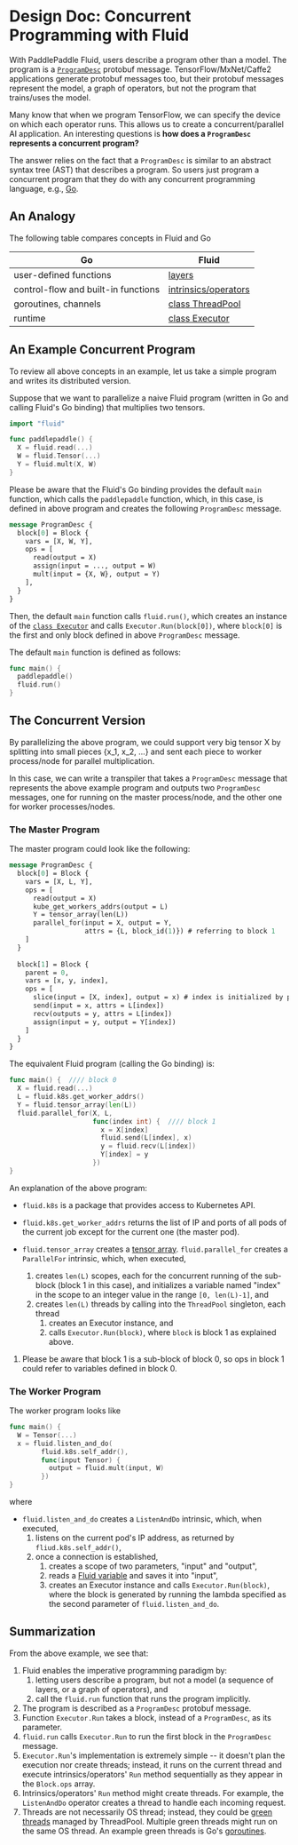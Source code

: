 # Design Doc: Concurrent Programming with Fluid

With PaddlePaddle Fluid, users describe a program other than a model.  The program is a [`ProgramDesc`](https://github.com/PaddlePaddle/Paddle/blob/develop/paddle/framework/framework.proto) protobuf message. TensorFlow/MxNet/Caffe2 applications generate protobuf messages too, but their protobuf messages represent the model, a graph of operators, but not the program that trains/uses the model.   

Many know that when we program TensorFlow, we can specify the device on which each operator runs.  This allows us to create a concurrent/parallel AI application.   An interesting questions is **how does a `ProgramDesc` represents a concurrent program?**  

The answer relies on the fact that a `ProgramDesc` is similar to an abstract syntax tree (AST) that describes a program.  So users just program a concurrent program that they do with any concurrent programming language, e.g., [Go](https://golang.org).

## An Analogy

The following table compares concepts in Fluid and Go

| Go | Fluid |
|----|-------|
|user-defined functions | [layers](https://github.com/PaddlePaddle/Paddle/tree/develop/python/paddle/fluid) |
| control-flow and built-in functions | [intrinsics/operators](https://github.com/PaddlePaddle/Paddle/tree/develop/paddle/operators) |
| goroutines, channels | [class ThreadPool](https://github.com/PaddlePaddle/Paddle/tree/develop/paddle/framework/thread_pool.h) |
| runtime | [class Executor](https://github.com/PaddlePaddle/Paddle/blob/develop/paddle/framework/executor.h) |

## An Example Concurrent Program

To review all above concepts in an example, let us take a simple program and writes its distributed version.

Suppose that we want to parallelize a naive Fluid program (written in Go and calling Fluid's Go binding) that multiplies two tensors.

```go
import "fluid"

func paddlepaddle() {
  X = fluid.read(...)
  W = fluid.Tensor(...)
  Y = fluid.mult(X, W)
}
```

Please be aware that the Fluid's Go binding provides the default `main` function, which calls the `paddlepaddle` function, which, in this case, is defined in above program and creates the following `ProgramDesc` message.

```protobuf
message ProgramDesc {
  block[0] = Block {
    vars = [X, W, Y],
    ops = [
      read(output = X)
      assign(input = ..., output = W)
      mult(input = {X, W}, output = Y)
    ],
  }
}
```

Then, the default `main` function calls `fluid.run()`, which creates an instance of the [`class Executor`](https://github.com/PaddlePaddle/Paddle/blob/develop/paddle/framework/executor.h) and calls `Executor.Run(block[0])`, where `block[0]` is the first and only block defined in above `ProgramDesc` message.

The default `main` function is defined as follows:

```go
func main() {
  paddlepaddle()
  fluid.run()
}
```

## The Concurrent Version

By parallelizing the above program, we could support very big tensor X by splitting into small pieces {x_1, x_2, ...} and sent each piece to worker process/node for parallel multiplication.

In this case, we can write a transpiler that takes a `ProgramDesc` message that represents the above example program and outputs two `ProgramDesc` messages, one for running on the master process/node, and the other one for worker processes/nodes.

### The Master Program

The master program could look like the following:

```protobuf
message ProgramDesc {
  block[0] = Block {
    vars = [X, L, Y],
    ops = [
      read(output = X)
      kube_get_workers_addrs(output = L)
      Y = tensor_array(len(L))
      parallel_for(input = X, output = Y, 
                   attrs = {L, block_id(1)}) # referring to block 1
    ]
  }
  
  block[1] = Block {
    parent = 0,
    vars = [x, y, index],
    ops = [
      slice(input = [X, index], output = x) # index is initialized by parallel_for
      send(input = x, attrs = L[index])
      recv(outputs = y, attrs = L[index])
      assign(input = y, output = Y[index])
    ]
  }
}
```

The equivalent Fluid program (calling the Go binding) is:

```go
func main() {  //// block 0
  X = fluid.read(...)
  L = fluid.k8s.get_worker_addrs()
  Y = fluid.tensor_array(len(L))
  fluid.parallel_for(X, L, 
                     func(index int) {  //// block 1
                       x = X[index]
                       fluid.send(L[index], x)
                       y = fluid.recv(L[index])
                       Y[index] = y
                     })
}
```

An explanation of the above program:

- `fluid.k8s` is a package that provides access to Kubernetes API.  
- `fluid.k8s.get_worker_addrs` returns the list of IP and ports of all pods of the current job except for the current one (the master pod).  
- `fluid.tensor_array` creates a [tensor array](https://github.com/PaddlePaddle/Paddle/blob/develop/paddle/framework/lod_tensor_array.h).  `fluid.parallel_for` creates a `ParallelFor` intrinsic, which, when executed, 

  1. creates `len(L)` scopes, each for the concurrent running of the sub-block (block 1 in this case), and initializes a variable named "index" in the scope to an integer value in the range `[0, len(L)-1]`, and
  2. creates `len(L)` threads by calling into the `ThreadPool` singleton, each thread  
     1. creates an Executor instance, and
     2. calls `Executor.Run(block)`, where `block` is block 1 as explained above.
1. Please be aware that block 1 is a sub-block of block 0, so ops in block 1 could refer to variables defined in block 0.

### The Worker Program

The worker program looks like

```go
func main() {
  W = Tensor(...)
  x = fluid.listen_and_do(
        fluid.k8s.self_addr(),
        func(input Tensor) {
          output = fluid.mult(input, W)
        })
}
```

where

- `fluid.listen_and_do` creates a `ListenAndDo` intrinsic, which, when executed,
  1. listens on the current pod's IP address, as returned by `fliud.k8s.self_addr()`,
  2. once a connection is established,
     1. creates a scope of two parameters, "input" and "output",
     2. reads a [Fluid variable](https://github.com/PaddlePaddle/Paddle/blob/develop/paddle/framework/variable.h) and saves it into "input",
     3. creates an Executor instance and calls `Executor.Run(block)`, where the block is generated by running the lambda specified as the second parameter of `fluid.listen_and_do`.

## Summarization

From the above example, we see that:

1. Fluid enables the imperative programming paradigm by:
   1. letting users describe a program, but not a model (a sequence of layers, or a graph of operators), and
   2. call the `fluid.run` function that runs the program implicitly.
1. The program is described as a `ProgramDesc` protobuf message.
2. Function `Executor.Run` takes a block, instead of a `ProgramDesc`, as its parameter.
3. `fluid.run` calls `Executor.Run` to run the first block in the `ProgramDesc` message.
4. `Executor.Run`'s implementation is extremely simple -- it doesn't plan the execution nor create threads; instead, it runs on the current thread and execute intrinsics/operators' `Run` method sequentially as they appear in the `Block.ops` array.
5. Intrinsics/operators' `Run` method might create threads.  For example, the `ListenAndDo` operator creates a thread to handle each incoming request.
6. Threads are not necessarily OS thread; instead, they could be [green threads](https://en.wikipedia.org/wiki/Green_threads) managed by ThreadPool.  Multiple green threads might run on the same OS thread.  An example green threads is Go's [goroutines](https://tour.golang.org/concurrency/1).
